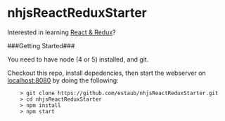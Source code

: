 # nhjsReactReduxStarter

Interested in learning [React &amp; Redux](https://www.udemy.com/react-redux/)?

###Getting Started###

You need to have node (4 or 5) installed, and git.

Checkout this repo, install depedencies, then start the webserver on [localhost:8080](http://localhost:8080/) by doing the following:

```
	> git clone https://github.com/estaub/nhjsReactReduxStarter.git
	> cd nhjsReactReduxStarter
	> npm install
	> npm start
```

